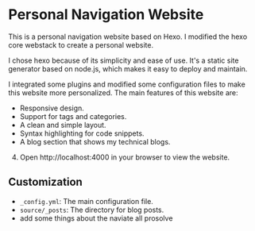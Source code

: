 # Personal Navigation Website

This is a personal navigation website based on Hexo. I modified the hexo core webstack to create a personal website.

I chose hexo because of its simplicity and ease of use. It's a static site generator based on node.js, which makes it easy to deploy and maintain.

I integrated some plugins and modified some configuration files to make this website more personalized. The main features of this website are:

* Responsive design.
* Support for tags and categories.
* A clean and simple layout.
* Syntax highlighting for code snippets.
* A blog section that shows my technical blogs.
4. Open http://localhost:4000 in your browser to view the website.

## Customization
* `_config.yml`: The main configuration file.
* `source/_posts`: The directory for blog posts.
* add some things about the naviate
all prosolve

